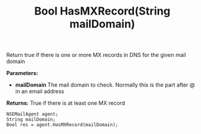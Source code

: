 ﻿---
uid: crmscript_ref_NSEMailAgent_HasMXRecord
title: Bool HasMXRecord(String mailDomain)
intellisense: NSEMailAgent.HasMXRecord
keywords: NSEMailAgent, HasMXRecord
so.topic: reference
---

Return true if there is one or more MX records in DNS for the given mail domain

**Parameters:**
 - **mailDomain** The mail domain to check. Normally this is the part after @ in an email address

**Returns:** True if there is at least one MX record

```crmscript
NSEMailAgent agent;
String mailDomain;
Bool res = agent.HasMXRecord(mailDomain);
```


